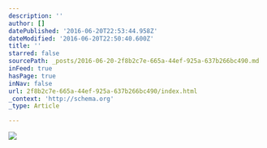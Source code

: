 ```yaml
---
description: ''
author: []
datePublished: '2016-06-20T22:53:44.958Z'
dateModified: '2016-06-20T22:50:40.600Z'
title: ''
starred: false
sourcePath: _posts/2016-06-20-2f8b2c7e-665a-44ef-925a-637b266bc490.md
inFeed: true
hasPage: true
inNav: false
url: 2f8b2c7e-665a-44ef-925a-637b266bc490/index.html
_context: 'http://schema.org'
_type: Article

---
```

![](https://the-grid-user-content.s3-us-west-2.amazonaws.com/19d1063e-7f8f-40f4-a9a7-b7d0fa4fbc40.jpg)